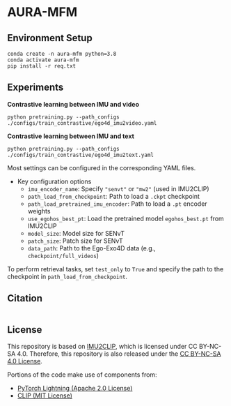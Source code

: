 # AURA-MFM
## Environment Setup
```
conda create -n aura-mfm python=3.8
conda activate aura-mfm
pip install -r req.txt
```

## Experiments
**Contrastive learning between IMU and video**
```
python pretraining.py --path_configs ./configs/train_contrastive/ego4d_imu2video.yaml
```

**Contrastive learning between IMU and text**
```
python pretraining.py --path_configs ./configs/train_contrastive/ego4d_imu2text.yaml
```
Most settings can be configured in the corresponding YAML files.
+ Key configuration options
  * `imu_encoder_name`: Specify `"senvt"` or `"mw2"` (used in IMU2CLIP)
  * `path_load_from_checkpoint`: Path to load a `.ckpt` checkpoint
  * `path_load_pretrained_imu_encoder`: Path to load a `.pt` encoder weights
  * `use_egohos_best_pt`: Load the pretrained model `egohos_best.pt` from IMU2CLIP
  * `model_size`: Model size for SENvT
  * `patch_size`: Patch size for SENvT
  * `data_path`: Path to the Ego-Exo4D data (e.g., `checkpoint/full_videos`)

To perform retrieval tasks, set `test_only` to `True` and specify the path to the checkpoint in `path_load_from_checkpoint`.
## Citation
```
```
## License
This repository is based on [IMU2CLIP](https://github.com/facebookresearch/imu2clip), which is licensed under CC BY-NC-SA 4.0.
Therefore, this repository is also released under the
[CC BY-NC-SA 4.0 License](https://creativecommons.org/licenses/by-nc-sa/4.0/).

Portions of the code make use of components from:
- [PyTorch Lightning (Apache 2.0 License)](https://github.com/Lightning-AI/lightning)
- [CLIP (MIT License)](https://github.com/openai/CLIP)
